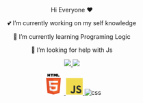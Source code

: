 <p align="center">
 Hi Everyone ❤️

<p align="center">
 💕 I’m currently working on my self knowledge
 <p align="center"> 
  🎈 I’m currently learning Programing Logic
 <p align="center"> 
  👑 I’m looking for help with Js</p>

<div align="center">
  <a href="https://github.com/ysterllane">
  <img height="180em" src="https://github-readme-stats.vercel.app/api?username=ysterllane&show_icons=false&theme=dracula&include_all_commits=true&count_private=true"/> 
  <img height="180em" src="https://github-readme-stats.vercel.app/api/top-langs/?username=ysterllane&layout=compact&langs_count=7&theme=dracula"/>
</div>
  
  <p align="center"> <img src="https://raw.githubusercontent.com/devicons/devicon/master/icons/html5/html5-original-wordmark.svg" alt="html5" width="50" height="50"/> </a> <a href="https://www.java.com" target="_blank" rel="noreferrer"> <img src="https://raw.githubusercontent.com/devicons/devicon/master/icons/javascript/javascript-original.svg" alt="javascript" width="40" height="40"/> </a> <img src="https://cdn.jsdelivr.net/gh/devicons/devicon@latest/icons/css3/css3-original.svg" alt="css" width="40" height="40"/><a </a> </p>
